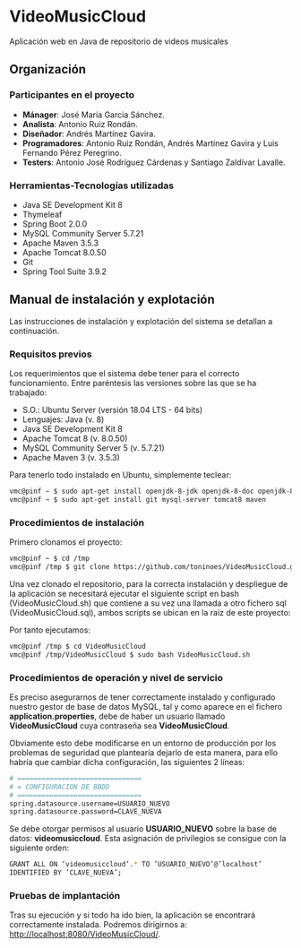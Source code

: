 # VideoMusicCloud
Aplicación web en Java de repositorio de videos musicales


## Organización

### Participantes en el proyecto

- **Mánager**: José María García Sánchez. 
- **Analista**: Antonio Ruiz Rondán.
- **Diseñador**: Andrés Martínez Gavira.
- **Programadores**: Antonio Ruiz Rondán, Andrés Martínez Gavira y Luis Fernando Pérez Peregrino.
- **Testers**: Antonio José Rodríguez Cárdenas y Santiago Zaldívar Lavalle.


### Herramientas-Tecnologías utilizadas

- Java SE Development Kit 8
- Thymeleaf
- Spring Boot 2.0.0
- MySQL Community Server 5.7.21
- Apache Maven 3.5.3
- Apache Tomcat 8.0.50
- Git
- Spring Tool Suite 3.9.2


## Manual de instalación y explotación

Las instrucciones de instalación y explotación del sistema se detallan a continuación.

### Requisitos previos

Los requerimientos que el sistema debe tener para el correcto funcionamiento. Entre paréntesis las versiones sobre las que se ha trabajado:

- S.O.: Ubuntu Server (versión 18.04 LTS - 64 bits)
- Lenguajes: Java (v. 8)
- Java SE Development Kit 8
- Apache Tomcat 8 (v. 8.0.50)
- MySQL Community Server 5 (v. 5.7.21)
- Apache Maven 3 (v. 3.5.3)

Para tenerlo todo instalado en Ubuntu, simplemente teclear:

```sh
vmc@pinf ~ $ sudo apt-get install openjdk-8-jdk openjdk-8-doc openjdk-8-jre
vmc@pinf ~ $ sudo apt-get install git mysql-server tomcat8 maven
```

### Procedimientos de instalación

Primero clonamos el proyecto:

```sh
vmc@pinf ~ $ cd /tmp
vmc@pinf /tmp $ git clone https://github.com/toninoes/VideoMusicCloud.git
```

Una vez clonado el repositorio, para la correcta instalación y despliegue de la aplicación se necesitará ejecutar el siguiente script en bash (VideoMusicCloud.sh) que contiene a su vez una llamada a otro fichero sql (VideoMusicCloud.sql), ambos scripts se ubican en la raiz de este proyecto:

Por tanto ejecutamos:

```sh
vmc@pinf /tmp $ cd VideoMusicCloud
vmc@pinf /tmp/VideoMusicCloud $ sudo bash VideoMusicCloud.sh
```

### Procedimientos de operación y nivel de servicio

Es preciso asegurarnos de tener correctamente instalado y configurado nuestro gestor de base de datos MySQL, tal y como aparece en el fichero **application.properties**, debe de haber un usuario llamado **VideoMusicCloud** cuya contraseña sea **VideoMusicCloud**.

Obviamente esto debe modificarse en un entorno de producción por los problemas de seguridad que plantearía dejarlo de esta manera, para ello habría que cambiar dicha configuración, las siguientes 2 líneas:

```sh
# ===============================
# = CONFIGURACION DE BBDD
# ===============================
spring.datasource.username=USUARIO_NUEVO
spring.datasource.password=CLAVE_NUEVA
```

Se debe otorgar permisos al usuario **USUARIO_NUEVO** sobre la base de datos: **videomusiccloud**. Esta asignación de privilegios se consigue con la siguiente orden:

```sh
GRANT ALL ON ‘videomusiccloud‘.* TO ’USUARIO_NUEVO’@’localhost’
IDENTIFIED BY ’CLAVE_NUEVA’;
```

### Pruebas de implantación

Tras su ejecución y si todo ha ido bien, la aplicación se encontrará correctamente instalada. Podremos dirigirnos a: [http://localhost:8080/VideoMusicCloud/](http://localhost:8080/VideoMusicCloud/).
